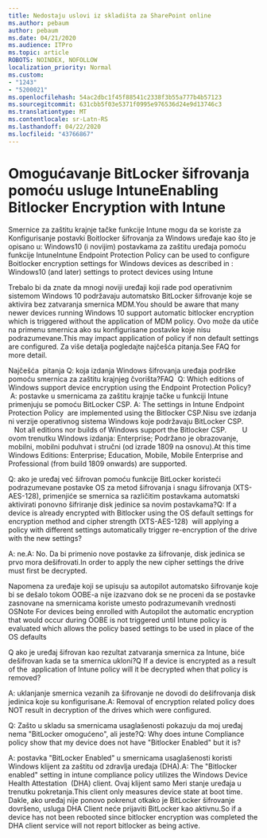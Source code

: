 ```yaml
---
title: Nedostaju uslovi iz skladišta za SharePoint online
ms.author: pebaum
author: pebaum
ms.date: 04/21/2020
ms.audience: ITPro
ms.topic: article
ROBOTS: NOINDEX, NOFOLLOW
localization_priority: Normal
ms.custom:
- "1243"
- "5200021"
ms.openlocfilehash: 54ac2dbc1f45f88541c2338f3b55a777b4b57123
ms.sourcegitcommit: 631cbb5f03e5371f0995e976536d24e9d13746c3
ms.translationtype: MT
ms.contentlocale: sr-Latn-RS
ms.lasthandoff: 04/22/2020
ms.locfileid: "43766867"
---
```

# <a name="enabling-bitlocker-encryption-with-intune"></a><span data-ttu-id="750c6-102">Omogućavanje BitLocker šifrovanja pomoću usluge Intune</span><span class="sxs-lookup"><span data-stu-id="750c6-102">Enabling Bitlocker Encryption with Intune</span></span>

<span data-ttu-id="750c6-103">Smernice za zaštitu krajnje tačke funkcije Intune mogu da se koriste za Konfigurisanje postavki Boitlocker šifrovanja za Windows uređaje kao što je opisano u: Windows10 (i novijim) postavkama za zaštitu uređaja pomoću funkcije Intune</span><span class="sxs-lookup"><span data-stu-id="750c6-103">Intune Endpoint Protection Policy can be used to configure Boitlocker encryption settings for Windows devices as described in : Windows10 (and later) settings to protect devices using Intune</span></span>

<span data-ttu-id="750c6-104">Trebalo bi da znate da mnogi noviji uređaji koji rade pod operativnim sistemom Windows 10 podržavaju automatsko BitLocker šifrovanje koje se aktivira bez zatvaranja smernica MDM.</span><span class="sxs-lookup"><span data-stu-id="750c6-104">You should be aware that many newer devices running Windows 10 support automatic bitlocker encryption which is triggered without the application of MDM policy.</span></span> <span data-ttu-id="750c6-105">Ovo može da utiče na primenu smernica ako su konfigurisane postavke koje nisu podrazumevane.</span><span class="sxs-lookup"><span data-stu-id="750c6-105">This may impact application of policy if non default settings are configured.</span></span> <span data-ttu-id="750c6-106">Za više detalja pogledajte najčešća pitanja.</span><span class="sxs-lookup"><span data-stu-id="750c6-106">See FAQ for more detail.</span></span>


<span data-ttu-id="750c6-107">Najčešća  pitanja Q: koja izdanja Windows šifrovanja uređaja podrške pomoću smernica za zaštitu krajnjeg čvorišta?</span><span class="sxs-lookup"><span data-stu-id="750c6-107">FAQ  Q: Which editions of Windows support device encryption using the Endpoint Protection Policy?</span></span>
<span data-ttu-id="750c6-108"> A: postavke u smernicama za zaštitu krajnje tačke u funkciji Intune primenjuju se pomoću BitLocker CSP.</span><span class="sxs-lookup"><span data-stu-id="750c6-108"> A: The settings in Intune Endpoint Protection Policy  are implemented using the Bitlocker CSP.</span></span><span data-ttu-id="750c6-109">Nisu sve izdanja ni verzije operativnog sistema Windows koje podržavaju BitLocker CSP. 
     </span><span class="sxs-lookup"><span data-stu-id="750c6-109">  Not all editions nor builds of Windows support the Bitlocker CSP. 
     </span></span> <span data-ttu-id="750c6-110">U ovom trenutku Windows izdanja: Enterprise; Podržano je obrazovanje, mobilni, mobilni poduhvat i stručni (od izrade 1809 na osnovu).</span><span class="sxs-lookup"><span data-stu-id="750c6-110">At this time Windows Editions: Enterprise; Education, Mobile, Mobile Enterprise and Professional (from build 1809 onwards) are supported.</span></span>




<span data-ttu-id="750c6-111">Q: ako je uređaj već šifrovan pomoću funkcije BitLocker koristeći podrazumevane postavke OS za metod šifrovanja i snagu šifrovanja (XTS-AES-128), primenjiće se smernica sa različitim postavkama automatski aktivirati ponovno šifriranje disk jedinice sa novim postavkama?</span><span class="sxs-lookup"><span data-stu-id="750c6-111">Q: If a device is already encrypted with Bitlocker using the OS default settings for encryption method and cipher strength (XTS-AES-128)  will applying a policy with different settings automatically trigger re-encryption of the drive with the new settings?</span></span>

<span data-ttu-id="750c6-112">A: ne.</span><span class="sxs-lookup"><span data-stu-id="750c6-112">A: No.</span></span> <span data-ttu-id="750c6-113">Da bi primenio nove postavke za šifrovanje, disk jedinica se prvo mora dešifrovati.</span><span class="sxs-lookup"><span data-stu-id="750c6-113">In order to apply the new cipher settings the drive must first be decrypted.</span></span>

<span data-ttu-id="750c6-114">Napomena za uređaje koji se upisuju sa autopilot automatsko šifrovanje koje bi se dešalo tokom OOBE-a nije izazvano dok se ne proceni da se postavke zasnovane na smernicama koriste umesto podrazumevanih vrednosti OS</span><span class="sxs-lookup"><span data-stu-id="750c6-114">Note For devices being enrolled with Autopilot the automatic encryption that would occur during OOBE is not triggered until Intune policy is evaluated which allows the policy based settings to be used in place of the OS defaults</span></span>




<span data-ttu-id="750c6-115">Q ako je uređaj šifrovan kao rezultat zatvaranja smernica za Intune, biće dešifrovan kada se ta smernica ukloni?</span><span class="sxs-lookup"><span data-stu-id="750c6-115">Q If a device is encrypted as a result of the  application of Intune policy will it be decrypted when that policy is removed?</span></span>

<span data-ttu-id="750c6-116">A: uklanjanje smernica vezanih za šifrovanje ne dovodi do dešifrovanja disk jedinica koje su konfigurisane.</span><span class="sxs-lookup"><span data-stu-id="750c6-116">A: Removal of encryption related policy does NOT result in decryption of the drives which were configured.</span></span>




<span data-ttu-id="750c6-117">Q: Zašto u skladu sa smernicama usaglašenosti pokazuju da moj uređaj nema "BitLocker omogućeno", ali jeste?</span><span class="sxs-lookup"><span data-stu-id="750c6-117">Q: Why does intune Compliance policy show that my device does not have "Bitlocker Enabled" but it is?</span></span>

<span data-ttu-id="750c6-118">A: postavka "BitLocker Enabled" u smernicama usaglašenosti koristi Windows klijent za zaštitu od zdravlja uređaja (DHA).</span><span class="sxs-lookup"><span data-stu-id="750c6-118">A: The "Bitlocker enabled" setting in intune compliance policy utilizes the Windows Device Health Attestation  (DHA) client.</span></span> <span data-ttu-id="750c6-119">Ovaj klijent samo Meri stanje uređaja u trenutku pokretanja.</span><span class="sxs-lookup"><span data-stu-id="750c6-119">This client only measures device state at boot time.</span></span> <span data-ttu-id="750c6-120">Dakle, ako uređaj nije ponovo pokrenut otkako je BitLocker šifrovanje dovršeno, usluga DHA Client neće prijaviti BitLocker kao aktivnu.</span><span class="sxs-lookup"><span data-stu-id="750c6-120">So if a device has not been rebooted since bitlocker encryption was completed the DHA client service will not report bitlocker as being active.</span></span>
